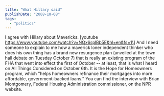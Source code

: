 ```yaml
---
title: "What Hillary said"
publishDate: "2008-10-08"
tags: 
  - "politics"
---
```


I agree with Hillary about Mavericks. \[youtube https://www.youtube.com/watch?v=NQx6spIBb5E&hl=en&fs=1\] And I need someone to explain to me how a maverick loner independent thinker who does his own thing has a brand new resurgence plan (unveiled at the town hall debate on Tuesday October 7) that is really an existing program of the FHA that went into effect the first of October -- at least, that is what I heard on All Things Considered on October 6th. It is the Hope for Homeowners program, which "helps homeowners refinance their mortgages into more affordable, government-backed loans." You can find the interview with Brian Montgomery, Federal Housing Administration commissioner, on the NPR website.
